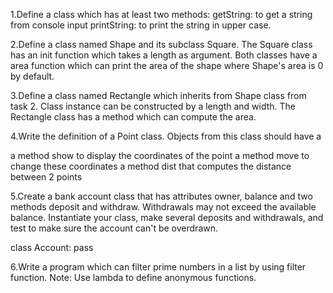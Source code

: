 1.Define a class which has at least two methods: getString: to get a string from console input printString: to print the string in upper case.

2.Define a class named Shape and its subclass Square. The Square class has an init function which takes a length as argument. Both classes have a area function which can print the area of the shape where Shape's area is 0 by default.

3.Define a class named Rectangle which inherits from Shape class from task 2. Class instance can be constructed by a length and width. The Rectangle class has a method which can compute the area.

4.Write the definition of a Point class. Objects from this class should have a

a method show to display the coordinates of the point
a method move to change these coordinates
a method dist that computes the distance between 2 points

5.Create a bank account class that has attributes owner, balance and two methods deposit and withdraw. Withdrawals may not exceed the available balance. Instantiate your class, make several deposits and withdrawals, and test to make sure the account can't be overdrawn.

class Account:
    pass
    
6.Write a program which can filter prime numbers in a list by using filter function. Note: Use lambda to define anonymous functions.
